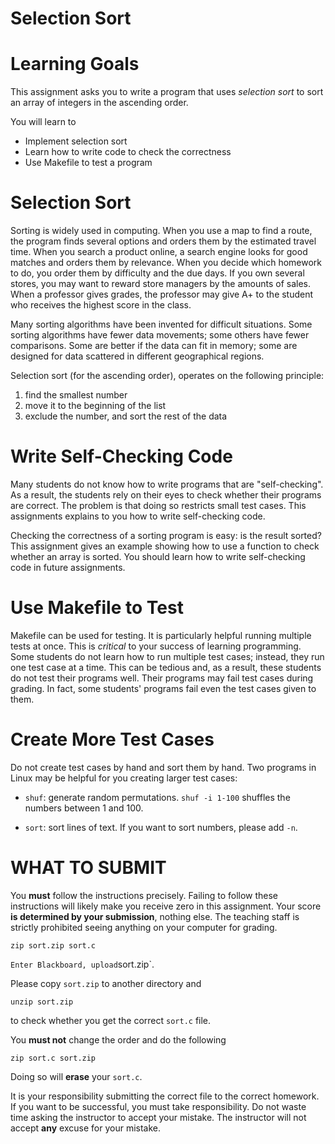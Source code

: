 # Selection Sort

Learning Goals 
==============

This assignment asks you to write a program that uses *selection sort*
to sort an array of integers in the ascending order.

You will learn to
* Implement selection sort
* Learn how to write code to check the correctness
* Use Makefile to test a program

Selection Sort
==============

Sorting is widely used in computing. When you use a map to find a
route, the program finds several options and orders them by the
estimated travel time.  When you search a product online, a search
engine looks for good matches and orders them by relevance.  When you
decide which homework to do, you order them by difficulty and the due
days.  If you own several stores, you may want to reward store
managers by the amounts of sales.  When a professor gives grades, the
professor may give A+ to the student who receives the highest score in
the class.

Many sorting algorithms have been invented for difficult situations.
Some sorting algorithms have fewer data movements; some others have
fewer comparisons.  Some are better if the data can fit in memory;
some are designed for data scattered in different geographical
regions.

Selection sort (for the ascending order), operates on the following
principle:

1. find the smallest number
2. move it to the beginning of the list
3. exclude the number, and sort the rest of the data

Write Self-Checking Code
========================

Many students do not know how to write programs that are
"self-checking".  As a result, the students rely on their eyes to
check whether their programs are correct.  The problem is that doing
so restricts small test cases.  This assignments explains to you how
to write self-checking code.

Checking the correctness of a sorting program is easy: is the result
sorted?  This assignment gives an example showing how to use a
function to check whether an array is sorted. You should learn how to
write self-checking code in future assignments.

Use Makefile to Test
====================

Makefile can be used for testing.  It is particularly helpful running
multiple tests at once.  This is *critical* to your success of
learning programming.  Some students do not learn how to run multiple
test cases; instead, they run one test case at a time. This can be
tedious and, as a result, these students do not test their programs
well.  Their programs may fail test cases during grading.  In fact,
some students' programs fail even the test cases given to them.

Create More Test Cases
======================

Do not create test cases by hand and sort them by hand.  Two programs
in Linux may be helpful for you creating larger test cases:

* `shuf`: generate random permutations. `shuf -i 1-100` shuffles the numbers between 1 and 100.

* `sort`: sort lines of text. If you want to sort numbers, please add `-n`.  


WHAT TO SUBMIT
==============

You **must** follow the instructions precisely. Failing to follow
these instructions will likely make you receive zero in this
assignment.  Your score **is determined by your submission**, nothing
else.  The teaching staff is strictly prohibited seeing anything on
your computer for grading.

```
zip sort.zip sort.c
```
`
Enter Blackboard, upload `sort.zip`.

Please copy `sort.zip` to another directory and

```
unzip sort.zip
```

to check whether you get the correct `sort.c` file.

You **must not** change the order and do the following

```
zip sort.c sort.zip 
```
Doing so will **erase** your `sort.c`.

It is your responsibility submitting the correct file to the correct
homework.  If you want to be successful, you must take responsibility.
Do not waste time asking the instructor to accept your mistake.  The
instructor will not accept **any** excuse for your mistake.




